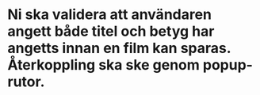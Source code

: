 # Ni ska validera att användaren angett både titel och betyg har angetts innan en film kan sparas. Återkoppling ska ske genom popup-rutor.
